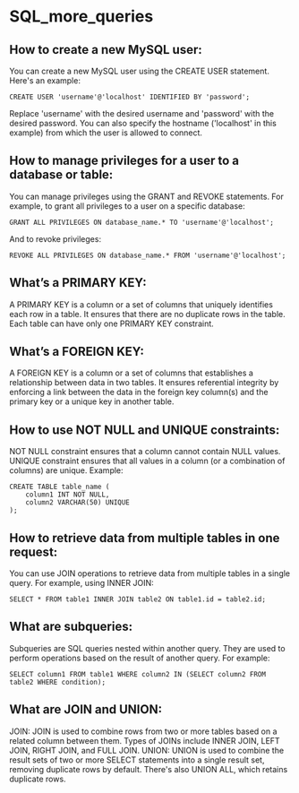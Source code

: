 # SQL_more_queries

## How to create a new MySQL user:
You can create a new MySQL user using the CREATE USER statement. Here's an example:

```
CREATE USER 'username'@'localhost' IDENTIFIED BY 'password';
```

Replace 'username' with the desired username and 'password' with the desired password. You can also specify the hostname ('localhost' in this example) from which the user is allowed to connect.

## How to manage privileges for a user to a database or table:
You can manage privileges using the GRANT and REVOKE statements. For example, to grant all privileges to a user on a specific database:

```
GRANT ALL PRIVILEGES ON database_name.* TO 'username'@'localhost';
```

And to revoke privileges:

```
REVOKE ALL PRIVILEGES ON database_name.* FROM 'username'@'localhost';
```

## What’s a PRIMARY KEY:
A PRIMARY KEY is a column or a set of columns that uniquely identifies each row in a table. It ensures that there are no duplicate rows in the table. Each table can have only one PRIMARY KEY constraint.

## What’s a FOREIGN KEY:
A FOREIGN KEY is a column or a set of columns that establishes a relationship between data in two tables. It ensures referential integrity by enforcing a link between the data in the foreign key column(s) and the primary key or a unique key in another table.

## How to use NOT NULL and UNIQUE constraints:

NOT NULL constraint ensures that a column cannot contain NULL values.
UNIQUE constraint ensures that all values in a column (or a combination of columns) are unique.
Example:

```
CREATE TABLE table_name (
    column1 INT NOT NULL,
    column2 VARCHAR(50) UNIQUE
);
```

## How to retrieve data from multiple tables in one request:
You can use JOIN operations to retrieve data from multiple tables in a single query. For example, using INNER JOIN:

```
SELECT * FROM table1 INNER JOIN table2 ON table1.id = table2.id;
```

## What are subqueries:
Subqueries are SQL queries nested within another query. They are used to perform operations based on the result of another query. For example:

```
SELECT column1 FROM table1 WHERE column2 IN (SELECT column2 FROM table2 WHERE condition);
```

## What are JOIN and UNION:

JOIN: JOIN is used to combine rows from two or more tables based on a related column between them. Types of JOINs include INNER JOIN, LEFT JOIN, RIGHT JOIN, and FULL JOIN.
UNION: UNION is used to combine the result sets of two or more SELECT statements into a single result set, removing duplicate rows by default. There's also UNION ALL, which retains duplicate rows.